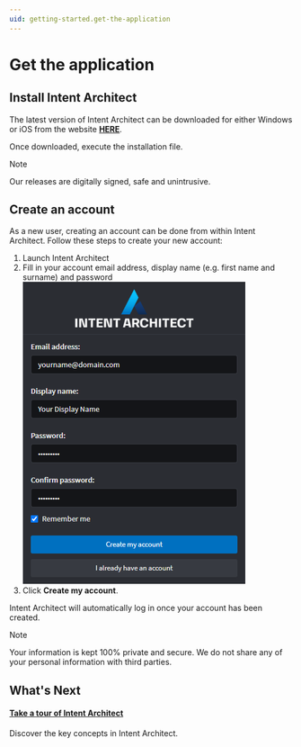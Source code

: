```yaml
---
uid: getting-started.get-the-application
---
```


# Get the application

## Install Intent Architect
The latest version of Intent Architect can be downloaded for either Windows or iOS from the website **[HERE](https://intentarchitect.com/#/downloads)**.

Once downloaded, execute the installation file. 

> [!NOTE]
> Our releases are digitally signed, safe and unintrusive.

## Create an account
As a new user, creating an account can be done from within Intent Architect. Follow these steps to create your new account:
1. Launch Intent Architect
2. Fill in your account email address, display name (e.g. first name and surname) and password
![Create Account](images/create-account-dark.png)
3. Click **Create my account**.

Intent Architect will automatically log in once your account has been created.

> [!NOTE]
> Your information is kept 100% private and secure. We do not share any of your personal information with third parties.

## What's Next
#### [Take a tour of Intent Architect](xref:getting-started.take-a-tour)
Discover the key concepts in Intent Architect.